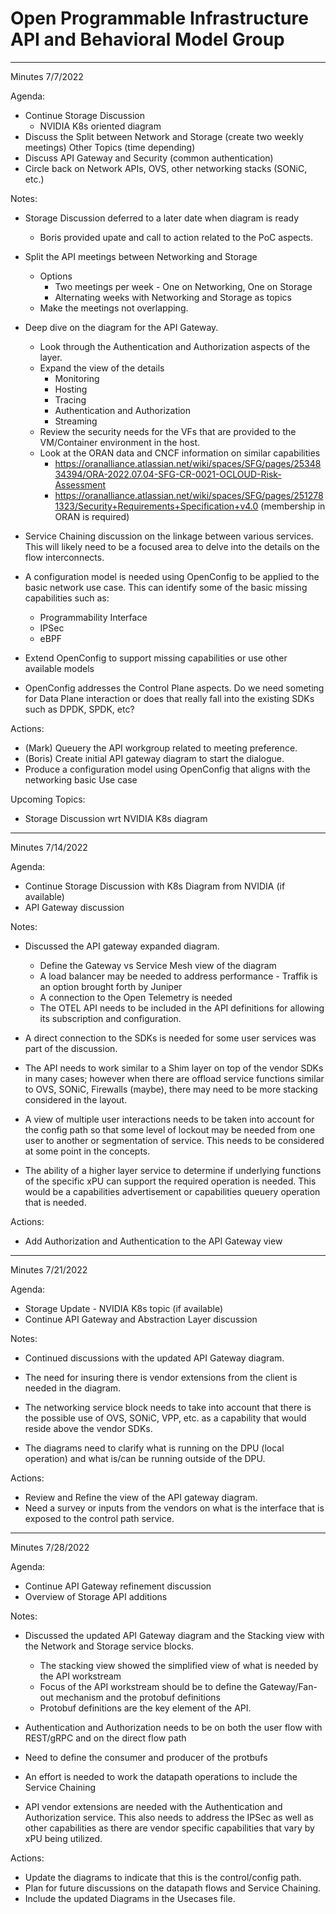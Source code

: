 # Open Programmable Infrastructure API and Behavioral Model Group

---
Minutes 7/7/2022

Agenda:

- Continue Storage Discussion
  - NVIDIA K8s oriented diagram
- Discuss the Split between Network and Storage (create two weekly meetings)
Other Topics (time depending)
- Discuss API Gateway and Security (common authentication)
- Circle back on Network APIs, OVS, other networking stacks (SONiC, etc.)

Notes:

- Storage Discussion deferred to a later date when diagram is ready
  - Boris provided upate and call to action related to the PoC aspects.

- Split the API meetings between Networking and Storage
  - Options
    - Two meetings per week - One on Networking, One on Storage
    - Alternating weeks with Networking and Storage as topics
  - Make the meetings not overlapping.

- Deep dive on the diagram for the API Gateway.
  - Look through the Authentication and Authorization aspects of the layer.
  - Expand the view of the details
    - Monitoring
    - Hosting
    - Tracing
    - Authentication and Authorization
    - Streaming
  - Review the security needs for the VFs that are provided to the VM/Container environment in the host.
  - Look at the ORAN data and CNCF information on similar capabilities
    - <https://oranalliance.atlassian.net/wiki/spaces/SFG/pages/2534834394/ORA-2022.07.04-SFG-CR-0021-OCLOUD-Risk-Assessment>
    - <https://oranalliance.atlassian.net/wiki/spaces/SFG/pages/2512781323/Security+Requirements+Specification+v4.0> (membership in ORAN is required)

- Service Chaining discussion on the linkage between various services.  This will likely need to be a focused area to delve into the details on the flow interconnects.

- A configuration model is needed using OpenConfig to be applied to the basic network use case.  This can identify some of the basic missing capabilities such as:
  - Programmability Interface
  - IPSec
  - eBPF
- Extend OpenConfig to support missing capabilities or use other available models
- OpenConfig addresses the Control Plane aspects.  Do we need someting for Data Plane interaction or does that really fall into the existing SDKs such as DPDK, SPDK, etc?

Actions:

- (Mark) Queuery the API workgroup related to meeting preference.
- (Boris) Create initial API gateway diagram to start the dialogue.
- Produce a configuration model using OpenConfig that aligns with the networking basic Use case

Upcoming Topics:

- Storage Discussion wrt NVIDIA K8s diagram

---
Minutes 7/14/2022

Agenda:

- Continue Storage Discussion with K8s Diagram from NVIDIA (if available)
- API Gateway discussion

Notes:

- Discussed the API gateway expanded diagram.
  - Define the Gateway vs Service Mesh view of the diagram
  - A load balancer may be needed to address performance - Traffik is an option brought forth by Juniper
  - A connection to the Open Telemetry is needed
  - The OTEL API needs to be included in the API definitions for allowing its subscription and configuration.

- A direct connection to the SDKs is needed for some user services was part of the discussion.

- The API needs to work similar to a Shim layer on top of the vendor SDKs in many cases; however when there are offload service functions similar to OVS, SONiC, Firewalls (maybe), there may need to be more stacking considered in the layout.

- A view of multiple user interactions needs to be taken into account for the config path so that some level of lockout may be needed from one user to another or segmentation of service.  This needs to be considered at some point in the concepts.

- The ability of a higher layer service to determine if underlying functions of the specific xPU can support the required operation is needed.  This would be a capabilities advertisement or capabilities queuery operation that is needed.

Actions:

- Add Authorization and Authentication to the API Gateway view

---
Minutes 7/21/2022

Agenda:

- Storage Update - NVIDIA K8s topic (if available)
- Continue API Gateway and Abstraction Layer discussion

Notes:

- Continued discussions with the updated API Gateway diagram.

- The need for insuring there is vendor extensions from the client is needed in the diagram.
- The networking service block needs to take into account that there is the possible use of OVS, SONiC, VPP, etc. as a capability that would reside above the vendor SDKs.
- The diagrams need to clarify what is running on the DPU (local operation) and what is/can be running outside of the DPU.

Actions:

- Review and Refine the view of the API gateway diagram.
- Need a survey or inputs from the vendors on what is the interface that is exposed to the control path service.

---
Minutes 7/28/2022

Agenda:

- Continue API Gateway refinement discussion
- Overview of Storage API additions

Notes:

- Discussed the updated API Gateway diagram and the Stacking view with the Network and Storage service blocks.
  - The stacking view showed the simplified view of what is needed by the API workstream
  - Focus of the API workstream should be to define the Gateway/Fan-out mechanism and the protobuf definitions
  - Protobuf definitions are the key element of the API.

- Authentication and Authorization needs to be on both the user flow with REST/gRPC and on the direct flow path
- Need to define the consumer and producer of the protbufs
- An effort is needed to work the datapath operations to include the Service Chaining
- API vendor extensions are needed with the Authentication and Authorization service.  This also needs to address the IPSec as well as other capabilities as there are vendor specific capabilities that vary by xPU being utilized.

Actions:

- Update the diagrams to indicate that this is the control/config path.
- Plan for future discussions on the datapath flows and Service Chaining.
- Include the updated Diagrams in the Usecases file.
